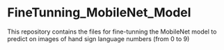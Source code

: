 # FineTunning_MobileNet_Model
This repository contains the files for fine-tunning the MobileNet model to predict on images of hand sign language numbers (from 0 to 9)
